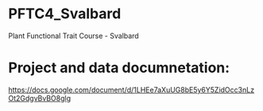 # PFTC4_Svalbard
Plant Functional Trait Course - Svalbard


# Project and data documnetation:
https://docs.google.com/document/d/1LHEe7aXuUG8bE5y6Y5ZidOcc3nLzOt2GdgvBvBO8glg
